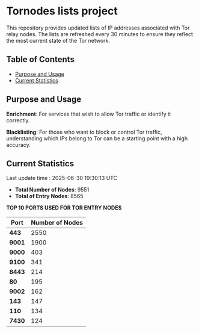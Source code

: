 # Tornodes lists project

This repository provides updated lists of IP addresses associated with Tor relay nodes. The lists are refreshed every 30 minutes to ensure they reflect the most current state of the Tor network.

## Table of Contents

- [Purpose and Usage](#purpose-and-usage)
- [Current Statistics](#current-statistics)


## Purpose and Usage

**Enrichment**: For services that wish to allow Tor traffic or identify it correctly.

**Blacklisting**: For those who want to block or control Tor traffic, understanding which IPs belong to Tor can be a starting point with a high accuracy.

## Current Statistics

Last update time : 2025-06-30 19:30:13 UTC

- **Total Number of Nodes**: 9551
- **Total of Entry Nodes**: 8565

**TOP 10 PORTS USED FOR TOR ENTRY NODES**

| **Port** | **Number of Nodes** |
|------|-----------------|
| **443**   | 2550  |
| **9001**   | 1900  |
| **9000**   | 403  |
| **9100**   | 341  |
| **8443**   | 214  |
| **80**   | 195  |
| **9002**   | 162  |
| **143**   | 147  |
| **110**   | 134  |
| **7430**   | 124  |


